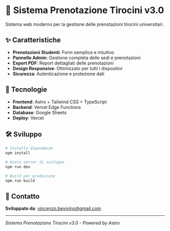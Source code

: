 # 🏥 Sistema Prenotazione Tirocini v3.0

Sistema web moderno per la gestione delle prenotazioni tirocini universitari.

## ✨ Caratteristiche

- **Prenotazioni Studenti**: Form semplice e intuitivo
- **Pannello Admin**: Gestione completa delle sedi e prenotazioni
- **Export PDF**: Report dettagliati delle prenotazioni
- **Design Responsive**: Ottimizzato per tutti i dispositivi
- **Sicurezza**: Autenticazione e protezione dati

## 🚀 Tecnologie

- **Frontend**: Astro + Tailwind CSS + TypeScript
- **Backend**: Vercel Edge Functions
- **Database**: Google Sheets
- **Deploy**: Vercel

## 🛠️ Sviluppo

```bash
# Installa dipendenze
npm install

# Avvia server di sviluppo
npm run dev

# Build per produzione
npm run build
```

## 📧 Contatto

**Sviluppato da**: [vincenzo.bevivino@gmail.com](mailto:vincenzo.bevivino@gmail.com)

---

*Sistema Prenotazione Tirocini v3.0 - Powered by Astro*